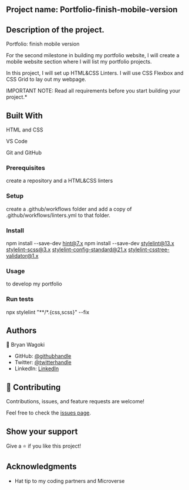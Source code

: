 
## Project name: Portfolio-finish-mobile-version

## Description of the project.
Portfolio: finish mobile version

For the second milestone in building my portfolio website, I will create a mobile website section where I will list my portfolio projects.

In this project, I will set up HTML&CSS Linters.
I will use CSS Flexbox and CSS Grid to lay out my webpage. 

IMPORTANT NOTE: Read all requirements before you start building your project.*

## Built With

HTML and CSS

VS Code

Git and GitHub

### Prerequisites
create a repository and a HTML&CSS linters

### Setup
create a .github/workflows folder and add a copy of .github/workflows/linters.yml to that folder.

### Install
npm install --save-dev hint@7.x
npm install --save-dev stylelint@13.x stylelint-scss@3.x stylelint-config-standard@21.x stylelint-csstree-validator@1.x

### Usage
to develop my portfolio

### Run tests

npx stylelint "**/*.{css,scss}" --fix


## Authors

👤 Bryan Wagoki

- GitHub: [@githubhandle](https://github.com/PeacefulWiser)
- Twitter: [@twitterhandle](https://twitter.com/@BryanWagoki)
- LinkedIn: [LinkedIn](https://www.linkedin.com/in/bryan-wagoki-25003b24a)

## 🤝 Contributing

Contributions, issues, and feature requests are welcome!

Feel free to check the [issues page](https://github.com/PeacefulWiser/Hello-World/issues).

## Show your support

Give a ⭐️ if you like this project!

## Acknowledgments

- Hat tip to my coding partners and Microverse



